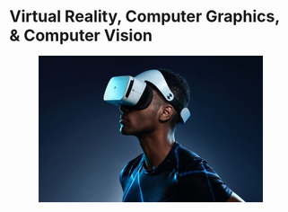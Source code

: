 # Virtual Reality, Computer Graphics, & Computer Vision
<div align="center">
    <img src="https://github.com/ApplicationDevelopmentHub/ApplicationDevelopmentHub/blob/main/vr1.JPG?raw=true" alt="Centered Image" width="400">
</div>

